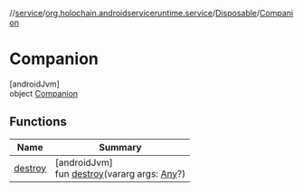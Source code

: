 //[service](../../../../index.md)/[org.holochain.androidserviceruntime.service](../../index.md)/[Disposable](../index.md)/[Companion](index.md)

# Companion

[androidJvm]\
object [Companion](index.md)

## Functions

| Name | Summary |
|---|---|
| [destroy](destroy.md) | [androidJvm]<br>fun [destroy](destroy.md)(vararg args: [Any](https://kotlinlang.org/api/core/kotlin-stdlib/kotlin/-any/index.html)?) |